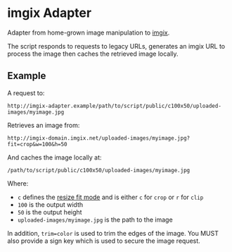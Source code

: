 # imgix Adapter

Adapter from home-grown image manipulation to [imgix](https://www.imgix.com/).

The script responds to requests to legacy URLs, generates an imgix URL to process the image then
caches the retrieved image locally.

## Example

A request to:

```
http://imgix-adapter.example/path/to/script/public/c100x50/uploaded-images/myimage.jpg
```

Retrieves an image from:

```
http://imgix-domain.imgix.net/uploaded-images/myimage.jpg?fit=crop&w=100&h=50
```

And caches the image locally at:

```
/path/to/script/public/c100x50/uploaded-images/myimage.jpg
```

Where:

- `c` defines the [resize fit mode](https://www.imgix.com/docs/reference/size#param-fit) and is
  either `c` for `crop` or `r` for `clip`
- `100` is the output width
- `50` is the output height
- `uploaded-images/myimage.jpg` is the path to the image

In addition, `trim=color` is used to trim the edges of the image. You MUST also provide a sign key
which is used to secure the image request.
